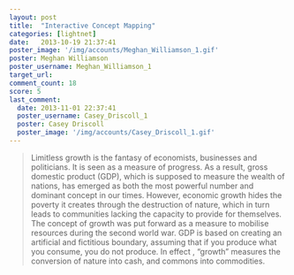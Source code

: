 ```yaml
---
layout: post
title:  "Interactive Concept Mapping"
categories: [lightnet]
date:   2013-10-19 21:37:41
poster_image: '/img/accounts/Meghan_Williamson_1.gif'
poster: Meghan Williamson 
poster_username: Meghan_Williamson_1
target_url: 
comment_count: 18
score: 5
last_comment:
  date: 2013-11-01 22:37:41
  poster_username: Casey_Driscoll_1
  poster: Casey Driscoll
  poster_image: '/img/accounts/Casey_Driscoll_1.gif'
---
```


> Limitless growth is the fantasy of economists, businesses and politicians. It is seen as a measure of progress. As a result, gross domestic product (GDP), which is supposed to measure the wealth of nations, has emerged as both the most powerful number and dominant concept in our times. However, economic growth hides the poverty it creates through the destruction of nature, which in turn leads to communities lacking the capacity to provide for themselves. The concept of growth was put forward as a measure to mobilise resources during the second world war. GDP is based on creating an artificial and fictitious boundary, assuming that if you produce what you consume, you do not produce. In effect , “growth” measures the conversion of nature into cash, and commons into commodities.
